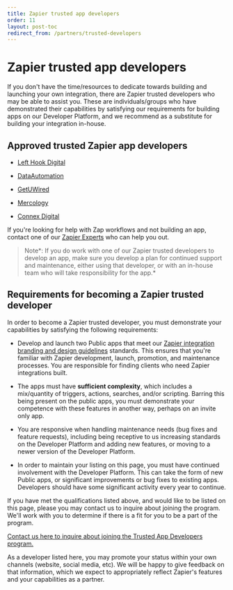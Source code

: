 ```yaml
---
title: Zapier trusted app developers
order: 11
layout: post-toc
redirect_from: /partners/trusted-developers
---
```



# Zapier trusted app developers

If you don't have the time/resources to dedicate towards building and launching your own integration, there are  Zapier trusted developers who may be able to assist you. These are individuals/groups who have demonstrated their capabilities by satisfying our requirements for building apps on our Developer Platform, and we recommend as a substitute for building your integration in-house. 

## Approved trusted Zapier app developers

* [Left Hook Digital](http://lefthookdigital.com/zapier-integration-developer-partner/)

* [DataAutomation](https://dataautomation.com/zapier-developer/)

* [GetUWired](https://www.getuwired.com/zapier-partner-page/)

* [Mercology](https://integration.mercology.net/)

* [Connex Digital](https://connex.digital/zapier-bpa/)

If you're looking for help with Zap workflows and not building an app, contact one of our [Zapier Experts](https://zapier.com/experts/) who can help you out.

> Note*: If you do work with one of our Zapier trusted developers to develop an app, make sure you develop a plan for continued support and maintenance, either using that developer, or with an in-house team who will take responsibility for the app.*

## Requirements for becoming a Zapier trusted developer

In order to become a Zapier trusted developer, you must demonstrate your capabilities by satisfying the following requirements:

* Develop and launch two Public apps that meet our [Zapier integration branding and design guidelines](https://platform.zapier.com/publish/intergration-brand-design-guidelines) standards. This ensures that you're familiar with Zapier development, launch, promotion, and maintenance processes. You are responsible for finding clients who need Zapier integrations built.

* The apps must have **sufficient complexity**, which includes a mix/quantity of triggers, actions, searches, and/or scripting. Barring this being present on the public apps, you must demonstrate your competence with these features in another way, perhaps on an invite only app.

* You are responsive when handling maintenance needs (bug fixes and feature requests), including being receptive to us increasing standards on the Developer Platform and adding new features, or moving to a newer version of the Developer Platform.

* In order to maintain your listing on this page, you must have continued involvement with the Developer Platform. This can take the form of new Public apps, or significant improvements or bug fixes to existing apps. Developers should have some significant activity every year to continue.

If you have met the qualifications listed above, and would like to be listed on this page, please you may contact us to inquire about joining the program. We'll work with you to determine if there is a fit for you to be a part of the program.

[Contact us here to inquire about joining the Trusted App Developers program.](mailto:[partners@zapier.com]?subject=Requested+addition+to+Zapier+Trusted+App+Developers+listing)

As a developer listed here, you may promote your status within your own channels (website, social media, etc). We will be happy to give feedback on that information, which we expect to appropriately reflect Zapier's features and your capabilities as a partner.

